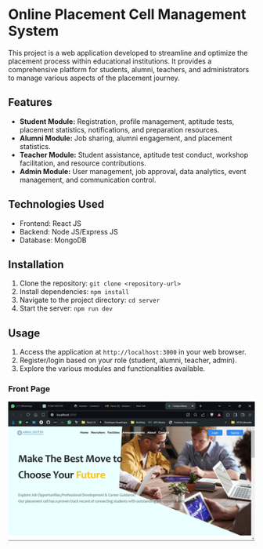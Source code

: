 # Online Placement Cell Management System

This project is a web application developed to streamline and optimize the placement process within educational institutions. It provides a comprehensive platform for students, alumni, teachers, and administrators to manage various aspects of the placement journey.

## Features

- **Student Module:** Registration, profile management, aptitude tests, placement statistics, notifications, and preparation resources.
- **Alumni Module:** Job sharing, alumni engagement, and placement statistics.
- **Teacher Module:** Student assistance, aptitude test conduct, workshop facilitation, and resource contributions.
- **Admin Module:** User management, job approval, data analytics, event management, and communication control.

## Technologies Used

- Frontend: React JS
- Backend: Node JS/Express JS
- Database: MongoDB

## Installation

1. Clone the repository: `git clone <repository-url>`
2. Install dependencies: `npm install`
3. Navigate to the project directory: `cd server`
4. Start the server: `npm run dev`

## Usage

1. Access the application at `http://localhost:3000` in your web browser.
2. Register/login based on your role (student, alumni, teacher, admin).
3. Explore the various modules and functionalities available.

### Front Page

![Screenshot](./screenshots/a.png)